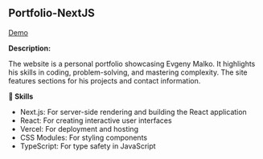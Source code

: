 ## Portfolio-NextJS
[Demo](https://portfolio-nextjs-weld-mu.vercel.app/)

**Description:**

The website is a personal portfolio showcasing Evgeny Malko. It highlights his skills in coding, problem-solving, and mastering complexity. The site features sections for his projects and contact information.

**👀 Skills**
  - Next.js: For server-side rendering and building the React application
  - React: For creating interactive user interfaces
  - Vercel: For deployment and hosting
  - CSS Modules: For styling components
  - TypeScript: For type safety in JavaScript
